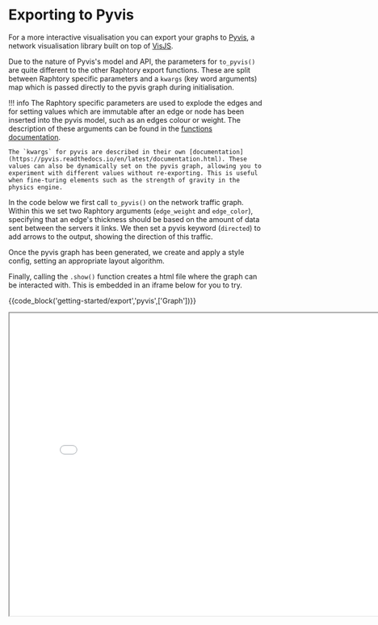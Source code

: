 # Exporting to Pyvis

For a more interactive visualisation you can export your graphs to [Pyvis](https://pyvis.readthedocs.io/en/latest/), a network visualisation library built on top of [VisJS](https://visjs.github.io/vis-network/examples/).

Due to the nature of Pyvis's model and API, the parameters for `to_pyvis()` are quite different to the other Raphtory export functions. These are split between Raphtory specific parameters and a `kwargs` (key word arguments) map which is passed directly to the pyvis graph during initialisation.

!!! info 
    The Raphtory specific parameters are used to explode the edges and for setting values which are immutable after an edge or node has been inserted into the pyvis model, such as an edges colour or weight. The description of these arguments can be found in the [functions documentation](https://docs.raphtory.com/en/master/reference/core/graph.html#raphtory.PersistentGraph.to_pyvis). 

    The `kwargs` for pyvis are described in their own [documentation](https://pyvis.readthedocs.io/en/latest/documentation.html). These values can also be dynamically set on the pyvis graph, allowing you to experiment with different values without re-exporting. This is useful when fine-turing elements such as the strength of gravity in the physics engine.

In the code below we first call `to_pyvis()` on the network traffic graph. Within this we set two Raphtory arguments (`edge_weight` and `edge_color`), specifying that an edge's thickness should be based on the amount of data sent between the servers it links. We then set a pyvis keyword (`directed`) to add arrows to the output, showing the direction of this traffic.

Once the pyvis graph has been generated, we create and apply a style config, setting an appropriate layout algorithm.

Finally, calling the `.show()` function creates a html file where the graph can be interacted with. This is embedded in an iframe below for you to try.

{{code_block('getting-started/export','pyvis',['Graph'])}}
<iframe src="../nx.html" width="800" height="600"></iframe>